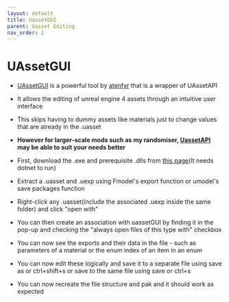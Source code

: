 ```yaml
---
layout: default
title: UassetGUI
parent: Uasset Editing
nav_order: 1
---
```


# UAssetGUI

- [UAssetGUI](https://github.com/atenfyr/UAssetGUI) is a powerful tool by [atenfyr](https://github.com/atenfyr) that is a wrapper of UAssetAPI
- It allows the editing of unreal engine 4 assets through an intuitive user interface
- This skips having to dummy assets like materials just to change values that are already in the .uasset
- **However for larger-scale mods such as my randomiser, [UassetAPI](https://github.com/atenfyr/UAssetAPI) may be able to suit your needs better**

- First, download the .exe and prerequisite .dlls from [this page](https://github.com/atenfyr/UAssetGUI/releases)(It needs dotnet to run)
- Extract a .uasset and .uexp using Fmodel's export function or umodel's save packages function
- Right-click any .uasset(include the associated .uexp inside the same folder) and click "open with"
- You can then create an association with uassetGUI by finding it in the pop-up and checking the "always open files of this type with" checkbox
- You can now see the exports and their data in the file - such as parameters of a material or the enum index of an item in an enum
- You can now edit these logically and save it to a separate file using save as or ctrl+shift+s or save to the same file using save or ctrl+s
- You can now recreate the file structure and pak and it should work as expected